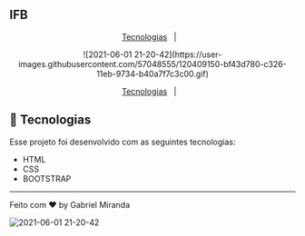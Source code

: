 ## IFB

<p align="center">
  <a href="#-tecnologias">Tecnologias</a>&nbsp;&nbsp;&nbsp;|&nbsp;&nbsp;&nbsp;
</p>

<p align="center">
 ![2021-06-01 21-20-42](https://user-images.githubusercontent.com/57048555/120409150-bf43d780-c326-11eb-9734-b40a7f7c3c00.gif)

</p>

<p align="center">
  <a href="#-tecnologias">Tecnologias</a>&nbsp;&nbsp;&nbsp;|&nbsp;&nbsp;&nbsp;
</p>

## 🚀 Tecnologias
Esse projeto foi desenvolvido com as seguintes tecnologias:

- HTML
- CSS
- BOOTSTRAP

---

Feito com ♥ by Gabriel Miranda

![2021-06-01 21-20-42](https://user-images.githubusercontent.com/57048555/120409150-bf43d780-c326-11eb-9734-b40a7f7c3c00.gif)